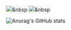 <img src="https://img.shields.io/badge/Python-3766AB?style=flat-square&logo=Python&logoColor=white"/></a>&nbsp 
<img src="https://img.shields.io/badge/Unity-FFFFFF?style=flat-square&logo=Unity&logoColor=white"/></a>&nbsp

![Anurag's GitHub stats](https://github-readme-stats.vercel.app/api?username=yech0i&show_icons=true&theme=material-palenight)
